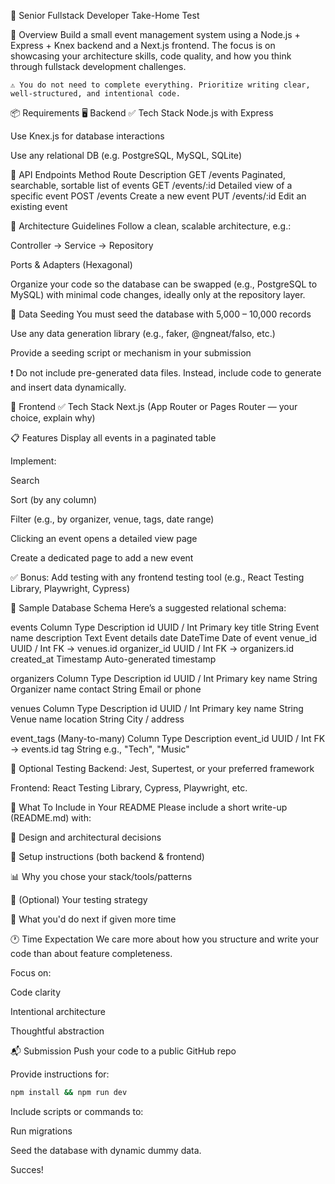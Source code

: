 🧪 Senior Fullstack Developer Take-Home Test


📘 Overview
Build a small event management system using a Node.js + Express + Knex backend and a Next.js frontend. The focus is on showcasing your architecture skills, code quality, and how you think through fullstack development challenges.

    ⚠️ You do not need to complete everything. Prioritize writing clear, well-structured, and intentional code.

📦 Requirements
🖥 Backend
✅ Tech Stack
Node.js with Express

Use Knex.js for database interactions


Use any relational DB (e.g. PostgreSQL, MySQL, SQLite)


📂 API Endpoints
Method	Route	Description
GET	/events	Paginated, searchable, sortable list of events
GET	/events/:id	Detailed view of a specific event
POST	/events	Create a new event
PUT	/events/:id	Edit an existing event


🧱 Architecture Guidelines
Follow a clean, scalable architecture, e.g.:

Controller → Service → Repository

Ports & Adapters (Hexagonal)

Organize your code so the database can be swapped (e.g., PostgreSQL to MySQL) with minimal code changes, ideally only at the repository layer.


🧪 Data Seeding
You must seed the database with 5,000 – 10,000 records


Use any data generation library (e.g., faker, @ngneat/falso, etc.)


Provide a seeding script or mechanism in your submission


❗ Do not include pre-generated data files. Instead, include code to generate and insert data dynamically.


🎨 Frontend
✅ Tech Stack
Next.js (App Router or Pages Router — your choice, explain why)

📋 Features
Display all events in a paginated table


Implement:

Search

Sort (by any column)

Filter (e.g., by organizer, venue, tags, date range)


Clicking an event opens a detailed view page


Create a dedicated page to add a new event


✅ Bonus: Add testing with any frontend testing tool (e.g., React Testing Library, Playwright, Cypress)

🧱 Sample Database Schema
Here’s a suggested relational schema:

events
Column	Type	Description
id	UUID / Int	Primary key
title	String	Event name
description	Text	Event details
date	DateTime	Date of event
venue_id	UUID / Int	FK → venues.id
organizer_id	UUID / Int	FK → organizers.id
created_at	Timestamp	Auto-generated timestamp

organizers
Column	Type	Description
id	UUID / Int	Primary key
name	String	Organizer name
contact	String	Email or phone

venues
Column	Type	Description
id	UUID / Int	Primary key
name	String	Venue name
location	String	City / address

event_tags (Many-to-many)
Column	Type	Description
event_id	UUID / Int	FK → events.id
tag	String	e.g., "Tech", "Music"


🧪 Optional Testing
Backend: Jest, Supertest, or your preferred framework

Frontend: React Testing Library, Cypress, Playwright, etc.


📄 What To Include in Your README
Please include a short write-up (README.md) with:

🧠 Design and architectural decisions

🔧 Setup instructions (both backend & frontend)

📊 Why you chose your stack/tools/patterns

🧪 (Optional) Your testing strategy

🚧 What you'd do next if given more time

🕐 Time Expectation
We care more about how you structure and write your code than about feature completeness.

Focus on:

Code clarity

Intentional architecture

Thoughtful abstraction

📬 Submission
Push your code to a public GitHub repo

Provide instructions for:

```bash
npm install && npm run dev
```

Include scripts or commands to:

Run migrations

Seed the database with dynamic dummy data.

Succes!